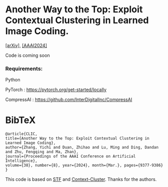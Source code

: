 # Another Way to the Top: Exploit Contextual Clustering in Learned Image Coding. 


[\[arXiv\]](https://arxiv.org/pdf/2401.11615.pdf), [\[AAAI2024\]](https://ojs.aaai.org/index.php/AAAI/article/view/28791)

Code is coming soon


### Requirements:
Python

PyTorch  : https://pytorch.org/get-started/locally

CompressAI : https://github.com/InterDigitalInc/CompressAI






# BibTeX
```
@article{CLIC, 
title={Another Way to the Top: Exploit Contextual Clustering in Learned Image Coding}, 
author={Zhang, Yichi and Duan, Zhihao and Lu, Ming and Ding, Dandan and Zhu, Fengqing and Ma, Zhan}, 
journal={Proceedings of the AAAI Conference on Artificial Intelligence}, 
volume={38}, number={8}, year={2024}, month={Mar.}, pages={9377-9386}
}
```


This code is based on [STF](https://github.com/Googolxx/STF) and [Context-Cluster](https://github.com/ma-xu/Context-Cluster). Thanks for the authors.